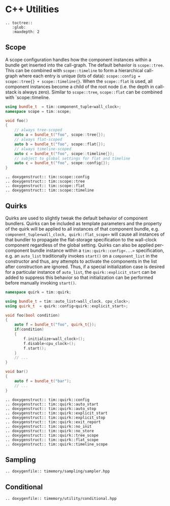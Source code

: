 # C++ Utilities

```eval_rst
.. toctree::
   :glob:
   :maxdepth: 2
```

## Scope

A scope configuration handles how the component instances within a bundle
get inserted into the call-graph. The default behavior is `scope::tree`.
This can be combined with `scope::timeline` to form a hierarchical call-graph
where each entry is unique (lots of data): `scope::config = scope::tree{} + scope::timeline{}`.
When the `scope::flat` is used, all component instances become a child
of the root node (i.e. the depth in call-stack is always zero). Similar
to `scope::tree`, `scope::flat` can be combined with `scope::timeline.


```cpp
using bundle_t  = tim::component_tuple<wall_clock>;
namespace scope = tim::scope;

void foo()
{
    // always tree-scoped
    auto a = bundle_t("foo", scope::tree{});
    // always flat-scoped
	auto b = bundle_t("foo", scope::flat{});
	// always timeline-scoped
	auto c = bundle_t("foo", scope::timeline{});	
	// subject to global settings for flat and timeline
	auto c = bundle_t("foo", scope::config{});
}
```

```eval_rst
.. doxygenstruct:: tim::scope::config
.. doxygenstruct:: tim::scope::tree
.. doxygenstruct:: tim::scope::flat
.. doxygenstruct:: tim::scope::timeline
```

## Quirks

Quirks are used to slightly tweak the default behavior of component bundlers.
Quirks can be included as template parameters and the property of the quirk will
be applied to all instances of that component bundle,
e.g. `component_tuple<wall_clock, quirk::flat_scope>` will cause all instances
of that bundler to propagate the flat-storage specification to the wall-clock
component regardless of the global setting. Quirks can also be applied
per-component bundle instance within a `tim::quirk::config<...>` specification, e.g.
an `auto_list` traditionally invokes `start()` on a `component_list` in the constructor
and thus, any attempts to activate the components in the list after construction are
ignored. Thus, if a special initialization case is desired for a particular instance
of `auto_list`, the `quirk::explicit_start` can be added to suppress this behavior so
that initialization can be performed before manually invoking `start()`.

```cpp
namespace quirk = tim::quirk;

using bundle_t = tim::auto_list<wall_clock, cpu_clock>;
using quirk_t  = quirk::config<quirk::explicit_start>;

void foo(bool condition)
{
    auto f = bundle_t("foo", quirk_t{});
    if(condition)
    {
        f.initialize<wall_clock>();
        f.disable<cpu_clock>();
        f.start();
    }
    // ...
}

void bar()
{
    auto f = bundle_t("bar");
    // ...
}
```

```eval_rst
.. doxygenstruct:: tim::quirk::config
.. doxygenstruct:: tim::quirk::auto_start
.. doxygenstruct:: tim::quirk::auto_stop
.. doxygenstruct:: tim::quirk::explicit_start
.. doxygenstruct:: tim::quirk::explicit_stop
.. doxygenstruct:: tim::quirk::exit_report
.. doxygenstruct:: tim::quirk::no_init
.. doxygenstruct:: tim::quirk::no_store
.. doxygenstruct:: tim::quirk::tree_scope
.. doxygenstruct:: tim::quirk::flat_scope
.. doxygenstruct:: tim::quirk::timeline_scope
```

## Sampling

```eval_rst
.. doxygenfile:: timemory/sampling/sampler.hpp
```

## Conditional

```eval_rst
.. doxygenfile:: timemory/utility/conditional.hpp
```
